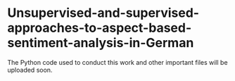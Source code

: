 # Unsupervised-and-supervised-approaches-to-aspect-based-sentiment-analysis-in-German

The Python code used to conduct this work and other important files will be uploaded soon.
